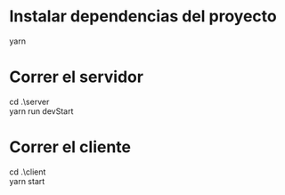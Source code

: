 # Instalar dependencias del proyecto
yarn

# Correr el servidor
cd .\server\
yarn run devStart

# Correr el cliente
cd .\client\
yarn start